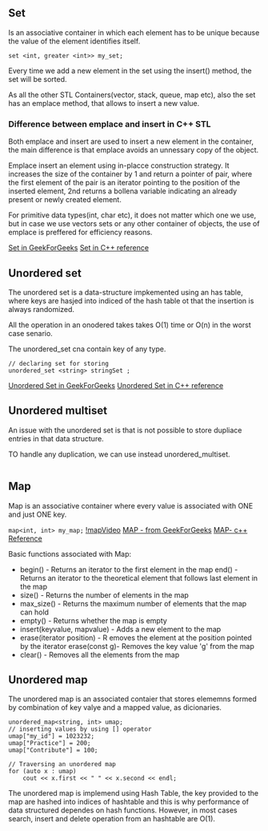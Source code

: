 ## Set

Is an associative container in which each element has to be unique because the value of the element identifies itself. 

```
set <int, greater <int>> my_set;         

```

Every time we add a new element in the set using the insert() method, the set will be sorted.

As all the other STL Containers(vector, stack, queue, map etc), also the set has an emplace method, that allows to insert a new value.

### Difference between emplace and insert in C++ STL

Both emplace and insert are used to insert a new element in the container, the main difference is that emplace avoids an unnessary copy of the object. 

Emplace insert an element using in-placce construction strategy.  It increases the size of the container by 1 and return a pointer of pair, where the first element of the pair is an iterator pointing to the position of the inserted element, 2nd returns a bollena variable indicating an already present or newly created element.

For primitive data types(int, char etc), it does not matter which one we use, but in case we use vectors sets or any other container of objects, the use of emplace is preffered for efficiency reasons. 

[Set in GeekForGeeks](https://www.geeksforgeeks.org/set-in-cpp-stl/)
[Set in C++ reference](https://en.cppreference.com/w/cpp/container/set)

## Unordered set

The unordered set is a  data-structure impkemented using an has table, where keys are hasjed into indiced of the hash table ot that the insertion is always randomized. 

All the operation in an onodered takes takes O(1) time or O(n) in the worst case senario.

The unordered_set cna contain key of any type.

```
// declaring set for storing  
unordered_set <string> stringSet ;
```
[Unordered Set in GeekForGeeks](https://www.geeksforgeeks.org/unordered_set-in-cpp-stl/)
[Unordered Set in C++ reference](https://en.cppreference.com/w/cpp/container/unordered_set)

## Unordered multiset

An issue with the unordered set is that is not possible to store dupliace entries in that data structure.

TO handle any duplication, we can use instead unordered_multiset.

```    unordered_multiset<int> ums1;
```

## Map

Map is an associative container where every value is associated with ONE and just ONE key. 

```map<int, int> my_map;```
[!mapVideo](https://youtu.be/kDwXAmLz47w)
[MAP - from GeekForGeeks](https://www.geeksforgeeks.org/map-associative-containers-the-c-standard-template-library-stl/)
[MAP- c++ Reference](http://www.cplusplus.com/reference/map/map/)


Basic functions associated with Map:
* begin() - Returns an iterator to the first element in the map
end() - Returns an iterator to the theoretical element that follows last element in the map
* size() - Returns the number of elements in the map
* max_size() - Returns the maximum number of elements that the map can hold
* empty() - Returns whether the map is empty
* insert(keyvalue, mapvalue) - Adds a new element to the map
* erase(iterator position) - R emoves the element at the position pointed by the iterator
erase(const g)- Removes the key value 'g' from the map
* clear() - Removes all the elements from the map


## Unordered map

The unordered map is an associated contaier that stores elememns formed by combination of key valye and a mapped value, as dicionaries. 

```
unordered_map<string, int> umap;
// inserting values by using [] operator
umap["my_id"] = 1023232;
umap["Practice"] = 200;
umap["Contribute"] = 100;

// Traversing an unordered map
for (auto x : umap)
    cout << x.first << " " << x.second << endl;

```

The unordered map is implemend using Hash Table, the key provided to the map are hashed into indices of hashtable and this is why performance of data structured dependes on hash functions. 
However, in most cases search, insert and delete operation from an hashtable are O(1).

